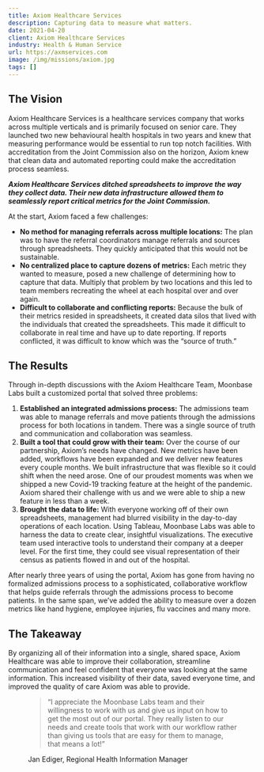 ```yaml
---
title: Axiom Healthcare Services
description: Capturing data to measure what matters.
date: 2021-04-20
client: Axiom Healthcare Services
industry: Health & Human Service
url: https://axmservices.com
image: /img/missions/axiom.jpg
tags: []
---
```


## The Vision

Axiom Healthcare Services is a healthcare services company that works across multiple verticals and is primarily focused on senior care. They launched two new behavioural health hospitals in two years and knew that measuring performance would be essential to run top notch facilities. With accreditation from the Joint Commission also on the horizon, Axiom knew that clean data and automated reporting could make the accreditation process seamless.

***Axiom Healthcare Services ditched spreadsheets to improve the way they collect data. Their new data infrastructure allowed them to seamlessly report critical metrics for the Joint Commission.***

At the start, Axiom faced a few challenges:

*   **No method for managing referrals across multiple locations:** The plan was to have the referral coordinators manage referrals and sources through spreadsheets. They quickly anticipated that this would not be sustainable.
*   **No centralized place to capture dozens of metrics:** Each metric they wanted to measure, posed a new challenge of determining how to capture that data. Multiply that problem by two locations and this led to team members
recreating the wheel at each hospital over and over again.
*   **Difficult to collaborate and conflicting reports:** Because the bulk of their metrics resided in spreadsheets, it created data silos that lived with the individuals that created the spreadsheets. This made it difficult to
collaborate in real time and have up to date reporting. If reports conflicted, it was difficult to know which was the “source of truth.”

## The Results

Through in-depth discussions with the Axiom Healthcare Team, Moonbase Labs built a customized portal that solved three problems:

1.  **Established an integrated admissions process:** The admissions team was able to manage referrals and move patients through the admissions process for both locations in tandem. There was a single source of truth and communication and collaboration was seamless.
2.  **Built a tool that could grow with their team:** Over the course of our partnership, Axiom’s needs have changed. New metrics have been added, workflows have been expanded and we deliver new features every couple months. We built infrastructure that was flexible so it could shift when the need arose. One of our proudest moments was when we shipped a new Covid-19 tracking feature at the height of the pandemic. Axiom shared their challenge with us and we were able to ship a new feature in less than a week.
3.  **Brought the data to life:** With everyone working off of their own spreadsheets, management had blurred visibility in the day-to-day operations of each location. Using Tableau, Moonbase Labs was able to harness the data to
create clear, insightful visualizations. The executive team used interactive tools to understand their company at a deeper level. For the first time, they could see visual representation of their census as patients flowed in and out of the hospital.

After nearly three years of using the portal, Axiom has gone from having no formalized admissions process to a sophisticated, collaborative workflow that helps guide referrals through the admissions process to become patients. In the same span, we’ve added the ability to measure over a dozen metrics like hand hygiene, employee injuries, flu vaccines and many more.

## The Takeaway

By organizing all of their information into a single, shared space, Axiom Healthcare was able to improve their collaboration, streamline communication and feel confident that everyone was looking at the same information. This increased visibility of their data, saved everyone time, and improved the quality of care Axiom was able to provide.

<figure>
  <blockquote>
    “I appreciate the Moonbase Labs team and their willingness to work with us and give us input on how to get the most out of our portal. They really listen to our needs and create tools that work with our workflow rather than giving us tools that are easy for them to manage, that means a lot!”
  </blockquote>
  <figcaption>Jan Ediger, Regional Health Information Manager</figcaption>
</figure>
